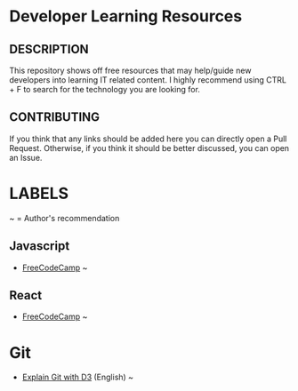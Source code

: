 # Developer Learning Resources

## DESCRIPTION<br>
This repository shows off free resources that may help/guide new developers into learning IT related content.
I highly recommend using CTRL + F to search for the technology you are looking for.

## CONTRIBUTING<br>
If you think that any links should be added here you can directly open a Pull Request. Otherwise, if you think it should be better discussed, you can open an Issue.

# LABELS
~ = Author's recommendation

## Javascript<br>
- <a href=https://learn.freecodecamp.org/>FreeCodeCamp</a> ~

## React<br>
- <a href=https://learn.freecodecamp.org/>FreeCodeCamp</a> ~

# Git<br>
- <a href=http://onlywei.github.io/explain-git-with-d3/>Explain Git with D3</a> (English) ~
